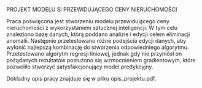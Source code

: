 PROJEKT MODELU SI PRZEWIDUJĄCEGO CENY NIERUCHOMOŚCI

Praca poświęcona jest stworzeniu modelu przewidującego ceny nieruchomości z wykorzystaniem sztucznej inteligencji. W tym celu znaleziono bazę danych, którą poddano analizie i edycji celem eliminacji anomalii. Następnie przetestowano różne podejścia edycji danych, aby wyłonić najlepszą kombinację do stworzenia odpowiedniego algorytmu. Przetestowano algorytm regresji liniowej, jednak gdy nie przyniósł on pożądanych rezultatów posłużono się wzmocnieniem gradientowym, które pozwoliło stworzyć satysfakcjonujący model predykcyjny. 

Dokładny opis pracy znajduje się w pliku opis_projektu.pdf.

